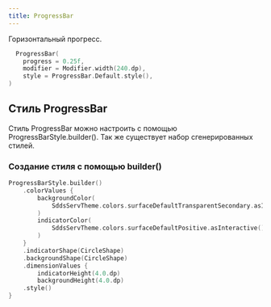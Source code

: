 ```yaml
---
title: ProgressBar
--- 
```


Горизонтальный прогресс.

```kotlin
  ProgressBar(
    progress = 0.25f,
    modifier = Modifier.width(240.dp),
    style = ProgressBar.Default.style(),
)
```

## Стиль ProgressBar

Стиль ProgressBar можно настроить с помощью ProgressBarStyle.builder(). Так же существует набор сгенерированных стилей.

### Создание стиля с помощью builder()

```kotlin
ProgressBarStyle.builder()
    .colorValues {
        backgroundColor(
            SddsServTheme.colors.surfaceDefaultTransparentSecondary.asInteractive(),
        )
        indicatorColor(
            SddsServTheme.colors.surfaceDefaultPositive.asInteractive(),
        )
    }
    .indicatorShape(CircleShape)
    .backgroundShape(CircleShape)
    .dimensionValues {
        indicatorHeight(4.0.dp)
        backgroundHeight(4.0.dp)
    .style()
}
```
